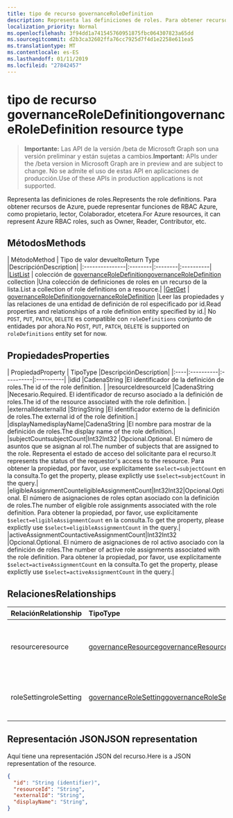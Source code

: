 ```yaml
---
title: tipo de recurso governanceRoleDefinition
description: Representa las definiciones de roles. Para obtener recursos de Azure, puede representar funciones de RBAC Azure, como propietario, lector, Colaborador, etcetera.
localization_priority: Normal
ms.openlocfilehash: 3f94dd1a741545760951875fbc064307823a65dd
ms.sourcegitcommit: d2b3ca32602ffa76cc7925d7f4d1e2258e611ea5
ms.translationtype: MT
ms.contentlocale: es-ES
ms.lasthandoff: 01/11/2019
ms.locfileid: "27842457"
---
```

# <a name="governanceroledefinition-resource-type"></a><span data-ttu-id="504bd-104">tipo de recurso governanceRoleDefinition</span><span class="sxs-lookup"><span data-stu-id="504bd-104">governanceRoleDefinition resource type</span></span>

> <span data-ttu-id="504bd-105">**Importante:** Las API de la versión /beta de Microsoft Graph son una versión preliminar y están sujetas a cambios.</span><span class="sxs-lookup"><span data-stu-id="504bd-105">**Important:** APIs under the /beta version in Microsoft Graph are in preview and are subject to change.</span></span> <span data-ttu-id="504bd-106">No se admite el uso de estas API en aplicaciones de producción.</span><span class="sxs-lookup"><span data-stu-id="504bd-106">Use of these APIs in production applications is not supported.</span></span> 


<span data-ttu-id="504bd-107">Representa las definiciones de roles.</span><span class="sxs-lookup"><span data-stu-id="504bd-107">Represents the role definitions.</span></span> <span data-ttu-id="504bd-108">Para obtener recursos de Azure, puede representar funciones de RBAC Azure, como propietario, lector, Colaborador, etcetera.</span><span class="sxs-lookup"><span data-stu-id="504bd-108">For Azure resources, it can represent Azure RBAC roles, such as Owner, Reader, Contributor, etc.</span></span>


## <a name="methods"></a><span data-ttu-id="504bd-109">Métodos</span><span class="sxs-lookup"><span data-stu-id="504bd-109">Methods</span></span>

| <span data-ttu-id="504bd-110">Método</span><span class="sxs-lookup"><span data-stu-id="504bd-110">Method</span></span>          | <span data-ttu-id="504bd-111">Tipo de valor devuelto</span><span class="sxs-lookup"><span data-stu-id="504bd-111">Return Type</span></span> |<span data-ttu-id="504bd-112">Descripción</span><span class="sxs-lookup"><span data-stu-id="504bd-112">Description</span></span>|
|:---------------|:--------|:--------|:----------|
|[<span data-ttu-id="504bd-113">List</span><span class="sxs-lookup"><span data-stu-id="504bd-113">List</span></span>](../api/governanceroledefinition-list.md) | <span data-ttu-id="504bd-114">colección de [governanceRoleDefinition](../resources/governanceroledefinition.md)</span><span class="sxs-lookup"><span data-stu-id="504bd-114">[governanceRoleDefinition](../resources/governanceroledefinition.md) collection</span></span> |<span data-ttu-id="504bd-115">Una colección de definiciones de roles en un recurso de la lista.</span><span class="sxs-lookup"><span data-stu-id="504bd-115">List a collection of role definitions on a resource.</span></span>|
|[<span data-ttu-id="504bd-116">Get</span><span class="sxs-lookup"><span data-stu-id="504bd-116">Get</span></span>](../api/governanceroledefinition-get.md) | [<span data-ttu-id="504bd-117">governanceRoleDefinition</span><span class="sxs-lookup"><span data-stu-id="504bd-117">governanceRoleDefinition</span></span>](../resources/governanceroledefinition.md) |<span data-ttu-id="504bd-118">Leer las propiedades y las relaciones de una entidad de definición de rol especificado por id.</span><span class="sxs-lookup"><span data-stu-id="504bd-118">Read properties and relationships of a role definition entity specified by id.</span></span>|
<span data-ttu-id="504bd-119">No `POST`, `PUT`, `PATCH`, `DELETE` es compatible con `roleDefinitions` conjunto de entidades por ahora.</span><span class="sxs-lookup"><span data-stu-id="504bd-119">No `POST`, `PUT`, `PATCH`, `DELETE` is supported on `roleDefinitions` entity set for now.</span></span>
## <a name="properties"></a><span data-ttu-id="504bd-120">Propiedades</span><span class="sxs-lookup"><span data-stu-id="504bd-120">Properties</span></span>
| <span data-ttu-id="504bd-121">Propiedad</span><span class="sxs-lookup"><span data-stu-id="504bd-121">Property</span></span>  | <span data-ttu-id="504bd-122">Tipo</span><span class="sxs-lookup"><span data-stu-id="504bd-122">Type</span></span>      |<span data-ttu-id="504bd-123">Descripción</span><span class="sxs-lookup"><span data-stu-id="504bd-123">Description</span></span>|
|:----|:----------|:----------|:----------|
|<span data-ttu-id="504bd-124">id</span><span class="sxs-lookup"><span data-stu-id="504bd-124">id</span></span>         |<span data-ttu-id="504bd-125">Cadena</span><span class="sxs-lookup"><span data-stu-id="504bd-125">String</span></span>     |<span data-ttu-id="504bd-126">El identificador de la definición de roles.</span><span class="sxs-lookup"><span data-stu-id="504bd-126">The id of the role definition.</span></span> |
|<span data-ttu-id="504bd-127">resourceId</span><span class="sxs-lookup"><span data-stu-id="504bd-127">resourceId</span></span> |<span data-ttu-id="504bd-128">Cadena</span><span class="sxs-lookup"><span data-stu-id="504bd-128">String</span></span>     |<span data-ttu-id="504bd-129">Necesario.</span><span class="sxs-lookup"><span data-stu-id="504bd-129">Required.</span></span> <span data-ttu-id="504bd-130">El identificador de recurso asociado a la definición de roles.</span><span class="sxs-lookup"><span data-stu-id="504bd-130">The id of the resource associated with the role definition.</span></span> |
|<span data-ttu-id="504bd-131">externalId</span><span class="sxs-lookup"><span data-stu-id="504bd-131">externalId</span></span>   |<span data-ttu-id="504bd-132">String</span><span class="sxs-lookup"><span data-stu-id="504bd-132">String</span></span>     |<span data-ttu-id="504bd-133">El identificador externo de la definición de roles.</span><span class="sxs-lookup"><span data-stu-id="504bd-133">The external id of the role definition.</span></span>|
|<span data-ttu-id="504bd-134">displayName</span><span class="sxs-lookup"><span data-stu-id="504bd-134">displayName</span></span>|<span data-ttu-id="504bd-135">Cadena</span><span class="sxs-lookup"><span data-stu-id="504bd-135">String</span></span>     |<span data-ttu-id="504bd-136">El nombre para mostrar de la definición de roles.</span><span class="sxs-lookup"><span data-stu-id="504bd-136">The display name of the role definition.</span></span>|
|<span data-ttu-id="504bd-137">subjectCount</span><span class="sxs-lookup"><span data-stu-id="504bd-137">subjectCount</span></span>|<span data-ttu-id="504bd-138">Int32</span><span class="sxs-lookup"><span data-stu-id="504bd-138">Int32</span></span>     |<span data-ttu-id="504bd-139">Opcional.</span><span class="sxs-lookup"><span data-stu-id="504bd-139">Optional.</span></span> <span data-ttu-id="504bd-140">El número de asuntos que se asignan al rol.</span><span class="sxs-lookup"><span data-stu-id="504bd-140">The number of subjects that are assigned to the role.</span></span> <span data-ttu-id="504bd-141">Representa el estado de acceso del solicitante para el recurso.</span><span class="sxs-lookup"><span data-stu-id="504bd-141">It represents the status of the requestor's access to the resource.</span></span> <span data-ttu-id="504bd-142">Para obtener la propiedad, por favor, use explícitamente `$select=subjectCount` en la consulta.</span><span class="sxs-lookup"><span data-stu-id="504bd-142">To get the property, please explictly use `$select=subjectCount` in the query.</span></span>|
|<span data-ttu-id="504bd-143">eligibleAssignmentCount</span><span class="sxs-lookup"><span data-stu-id="504bd-143">eligibleAssignmentCount</span></span>|<span data-ttu-id="504bd-144">Int32</span><span class="sxs-lookup"><span data-stu-id="504bd-144">Int32</span></span>|<span data-ttu-id="504bd-145">Opcional.</span><span class="sxs-lookup"><span data-stu-id="504bd-145">Optional.</span></span> <span data-ttu-id="504bd-146">El número de asignaciones de roles optan asociado con la definición de roles.</span><span class="sxs-lookup"><span data-stu-id="504bd-146">The number of eligible role assignments associated with the role definition.</span></span> <span data-ttu-id="504bd-147">Para obtener la propiedad, por favor, use explícitamente `$select=eligibleAssignmentCount` en la consulta.</span><span class="sxs-lookup"><span data-stu-id="504bd-147">To get the property, please explictly use `$select=eligibleAssignmentCount` in the query.</span></span>|
|<span data-ttu-id="504bd-148">activeAssignmentCount</span><span class="sxs-lookup"><span data-stu-id="504bd-148">activeAssignmentCount</span></span>|<span data-ttu-id="504bd-149">Int32</span><span class="sxs-lookup"><span data-stu-id="504bd-149">Int32</span></span>    |<span data-ttu-id="504bd-150">Opcional.</span><span class="sxs-lookup"><span data-stu-id="504bd-150">Optional.</span></span> <span data-ttu-id="504bd-151">El número de asignaciones de rol activo asociado con la definición de roles.</span><span class="sxs-lookup"><span data-stu-id="504bd-151">The number of active role assignments associated with the role definition.</span></span>  <span data-ttu-id="504bd-152">Para obtener la propiedad, por favor, use explícitamente `$select=activeAssignmentCount` en la consulta.</span><span class="sxs-lookup"><span data-stu-id="504bd-152">To get the property, please explictly use `$select=activeAssignmentCount` in the query.</span></span>|


## <a name="relationships"></a><span data-ttu-id="504bd-153">Relaciones</span><span class="sxs-lookup"><span data-stu-id="504bd-153">Relationships</span></span>
| <span data-ttu-id="504bd-154">Relación</span><span class="sxs-lookup"><span data-stu-id="504bd-154">Relationship</span></span> | <span data-ttu-id="504bd-155">Tipo</span><span class="sxs-lookup"><span data-stu-id="504bd-155">Type</span></span>   |<span data-ttu-id="504bd-156">Descripción</span><span class="sxs-lookup"><span data-stu-id="504bd-156">Description</span></span>|
|:---------------|:--------|:----------|
|<span data-ttu-id="504bd-157">resource</span><span class="sxs-lookup"><span data-stu-id="504bd-157">resource</span></span>|[<span data-ttu-id="504bd-158">governanceResource</span><span class="sxs-lookup"><span data-stu-id="504bd-158">governanceResource</span></span>](../resources/governanceresource.md)|<span data-ttu-id="504bd-159">Solo lectura.</span><span class="sxs-lookup"><span data-stu-id="504bd-159">Read-only.</span></span> <span data-ttu-id="504bd-160">El recurso asociado para la definición de roles.</span><span class="sxs-lookup"><span data-stu-id="504bd-160">The associated resource for the role definition.</span></span>|
|<span data-ttu-id="504bd-161">roleSetting</span><span class="sxs-lookup"><span data-stu-id="504bd-161">roleSetting</span></span>|[<span data-ttu-id="504bd-162">governanceRoleSetting</span><span class="sxs-lookup"><span data-stu-id="504bd-162">governanceRoleSetting</span></span>](../resources/governancerolesetting.md)|<span data-ttu-id="504bd-163">Configuración de la función asociada para la definición de roles.</span><span class="sxs-lookup"><span data-stu-id="504bd-163">The associated role setting for the role definition.</span></span>|

## <a name="json-representation"></a><span data-ttu-id="504bd-164">Representación JSON</span><span class="sxs-lookup"><span data-stu-id="504bd-164">JSON representation</span></span>

<span data-ttu-id="504bd-165">Aquí tiene una representación JSON del recurso.</span><span class="sxs-lookup"><span data-stu-id="504bd-165">Here is a JSON representation of the resource.</span></span>

<!-- {
  "blockType": "resource",
  "optionalProperties": [

  ],
  "@odata.type": "microsoft.graph.governanceRoleDefinition"
}-->

```json
{
  "id": "String (identifier)",
  "resourceId": "String",
  "externalId": "String",
  "displayName": "String",
}

```

<!-- uuid: 8fcb5dbc-d5aa-4681-8e31-b001d5168d79
2015-10-25 14:57:30 UTC -->
<!-- {
  "type": "#page.annotation",
  "description": "governanceRoleDefinition",
  "keywords": "",
  "section": "documentation",
  "tocPath": ""
}-->
